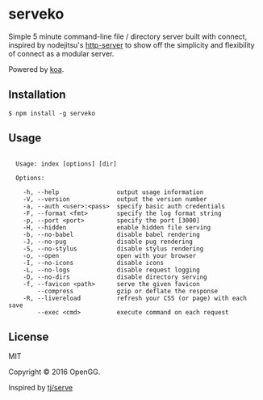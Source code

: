 # serveko

  Simple 5 minute command-line file / directory server built with connect, inspired by nodejitsu's [http-server](https://github.com/nodejitsu/http-server) to show off the simplicity and flexibility of connect as a modular server.

  Powered by [koa](https://github.com/koajs/koa).

## Installation

    $ npm install -g serveko

## Usage

```

  Usage: index [options] [dir]

  Options:

    -h, --help                output usage information
    -V, --version             output the version number
    -a, --auth <user>:<pass>  specify basic auth credentials
    -F, --format <fmt>        specify the log format string
    -p, --port <port>         specify the port [3000]
    -H, --hidden              enable hidden file serving
    -b, --no-babel            disable babel rendering
    -J, --no-pug              disable pug rendering
    -S, --no-stylus           disable stylus rendering
    -o, --open                open with your browser
    -I, --no-icons            disable icons
    -L, --no-logs             disable request logging
    -D, --no-dirs             disable directory serving
    -f, --favicon <path>      serve the given favicon
        --compress            gzip or deflate the response
    -R, --livereload          refresh your CSS (or page) with each save
        --exec <cmd>          execute command on each request

```

## License 

MIT

Copyright © 2016 OpenGG.

Inspired by [tj/serve](https://github.com/tj/serve)